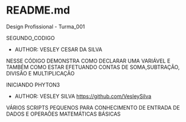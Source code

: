 # README.md
Design Profissional - Turma_001

 SEGUNDO_CODIGO

 * AUTHOR: VESLEY CESAR DA SILVA

 NESSE CÓDIGO DEMONSTRA COMO DECLARAR UMA VARIÁVEL
 E TAMBÉM COMO ESTAR EFETUANDO CONTAS DE SOMA,SUBTRAÇÃO,
 DIVISÃO E MULTIPLICAÇÃO

 INICIANDO PHYTON3

 * AUTHOR: VESLEY SILVA
   https://github.com/VesleySilva

 VÁRIOS SCRIPTS PEQUENOS PARA CONHECIMENTO DE ENTRADA DE DADOS E OPERAÕES MATEMÁTICAS BÁSICAS
 
